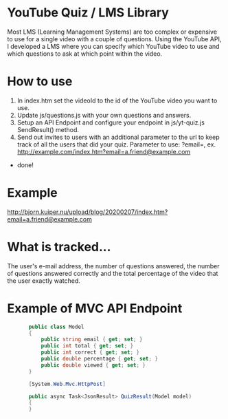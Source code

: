 # YouTube Quiz / LMS Library

Most LMS (Learning Management Systems) are too complex or expensive to use for a single video with a couple of questions.
Using the YouTube API, I developed a LMS where you can specify which YouTube video to use and which questions to ask at which point within the video.

# How to use
1. In index.htm set the videoId to the id of the YouTube video you want to use.
2. Update js/questions.js with your own questions and answers.
3. Setup an API Endpoint and configure your endpoint in js/yt-quiz.js SendResult() method.
4. Send out invites to users with an additional parameter to the url to keep track of all the users that did your quiz. Parameter to use:  ?email=<email-address>, ex. http://example.com/index.htm?email=a.friend@example.com
  
- done!

# Example

http://bjorn.kuiper.nu/upload/blog/20200207/index.htm?email=a.friend@example.com

# What is tracked...
The user's e-mail address, the number of questions answered, the number of questions answered correctly and the total percentage of the video that the user exactly watched.
    
# Example of MVC API Endpoint
 ```csharp
        public class Model
        {
            public string email { get; set; }
            public int total { get; set; }
            public int correct { get; set; }
            public double percentage { get; set; }
            public double viewed { get; set; }
        }

        [System.Web.Mvc.HttpPost]

        public async Task<JsonResult> QuizResult(Model model)
        {
        } 
 ```
